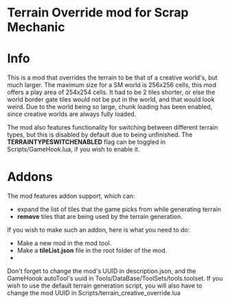 # Terrain Override mod for Scrap Mechanic

# Info
This is a mod that overrides the terrain to be that of a creative world's, but much larger.
The maximum size for a SM world is 256x256 cells, this mod offers a play area of 254x254 cells. It had to be 2 tiles shorter, or else the world border gate tiles would not be put in the world, and that would look weird.
Due to the world being so large, chunk loading has been enabled, since creative worlds are always fully loaded.

The mod also features functionality for switching between different terrain types, but this is disabled by default due to being unfinished.
The **TERRAINTYPESWITCHENABLED** flag can be toggled in Scripts/GameHook.lua, if you wish to enable it.

# Addons
The mod features addon support, which can:
- expand the list of tiles that the game picks from while generating terrain
- **remove** tiles that are being used by the terrain generation.

If you wish to make such an addon, here is what you need to do:
- Make a new mod in the mod tool.
- Make a **tileList.json** file in the root folder of the mod.
- 

Don't forget to change the mod's UUID in description.json, and the GameHoook autoTool's uuid in Tools/DataBase/ToolSets/tools.toolset.
If you wish to use the default terrain generation script, you will also have to change the mod UUID in Scripts/terrain_creative_override.lua